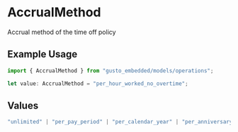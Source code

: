 # AccrualMethod

Accrual method of the time off policy

## Example Usage

```typescript
import { AccrualMethod } from "gusto_embedded/models/operations";

let value: AccrualMethod = "per_hour_worked_no_overtime";
```

## Values

```typescript
"unlimited" | "per_pay_period" | "per_calendar_year" | "per_anniversary_year" | "per_hour_worked" | "per_hour_worked_no_overtime" | "per_hour_paid" | "per_hour_paid_no_overtime"
```